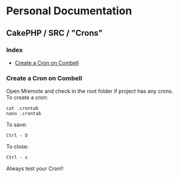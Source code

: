 # Personal Documentation
## CakePHP / SRC / "Crons"

### Index
- [Create a Cron on Combell](#create-a-cron-on-combell)

### Create a Cron on Combell
Open Mremote and check in the root folder if project has any crons. \
To create a cron:
```
cat .crontab
nano .crontab
```
To save:
```
Ctrl - O 
```
To close:
```
Ctrl - x
```
Always test your Cron!!
